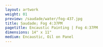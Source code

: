 ```yaml
---
layout: artwork
weight: 01
preview: /saudade/water/fog-437.jpg
title: Saudade; Fog 4:37PM
pagetitle: Encaustic Painting | Fog 4:37PM
dimensions: 14" x 11"
medium: Encaustic, Oil on Panel
---
```

